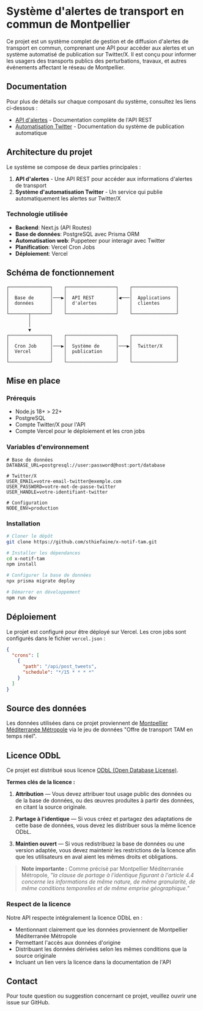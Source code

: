 # Système d'alertes de transport en commun de Montpellier

Ce projet est un système complet de gestion et de diffusion d'alertes de transport en commun, comprenant une API pour accéder aux alertes et un système automatisé de publication sur Twitter/X. Il est conçu pour informer les usagers des transports publics des perturbations, travaux, et autres événements affectant le réseau de Montpellier.

## Documentation

Pour plus de détails sur chaque composant du système, consultez les liens ci-dessous :

- [API d'alertes](README_API.md) - Documentation complète de l'API REST
- [Automatisation Twitter](README_AUTO.md) - Documentation du système de publication automatique

## Architecture du projet

Le système se compose de deux parties principales :

1. **API d'alertes** - Une API REST pour accéder aux informations d'alertes de transport
2. **Système d'automatisation Twitter** - Un service qui publie automatiquement les alertes sur Twitter/X

### Technologie utilisée

- **Backend**: Next.js (API Routes)
- **Base de données**: PostgreSQL avec Prisma ORM
- **Automatisation web**: Puppeteer pour interagir avec Twitter
- **Planification**: Vercel Cron Jobs
- **Déploiement**: Vercel

## Schéma de fonctionnement

```
┌───────────────┐    ┌──────────────────┐    ┌────────────────┐
│               │    │                  │    │                │
│  Base de      │───▶│  API REST        │◀───│  Applications  │
│  données      │    │  d'alertes       │    │  clientes      │
│               │    │                  │    │                │
└───────┬───────┘    └──────────────────┘    └────────────────┘
        │
        │
        ▼
┌───────────────┐    ┌──────────────────┐    ┌────────────────┐
│               │    │                  │    │                │
│  Cron Job     │───▶│  Système de      │───▶│  Twitter/X     │
│  Vercel       │    │  publication     │    │                │
│               │    │                  │    │                │
└───────────────┘    └──────────────────┘    └────────────────┘
```

## Mise en place

### Prérequis

- Node.js 18+ > 22+
- PostgreSQL
- Compte Twitter/X pour l'API
- Compte Vercel pour le déploiement et les cron jobs

### Variables d'environnement

```
# Base de données
DATABASE_URL=postgresql://user:password@host:port/database

# Twitter/X
USER_EMAIL=votre-email-twitter@exemple.com
USER_PASSWORD=votre-mot-de-passe-twitter
USER_HANDLE=votre-identifiant-twitter

# Configuration
NODE_ENV=production
```

### Installation

```bash
# Cloner le dépôt
git clone https://github.com/sthiefaine/x-notif-tam.git

# Installer les dépendances
cd x-notif-tam
npm install

# Configurer la base de données
npx prisma migrate deploy

# Démarrer en développement
npm run dev
```

## Déploiement

Le projet est configuré pour être déployé sur Vercel. Les cron jobs sont configurés dans le fichier `vercel.json` :

```json
{
  "crons": [
    {
      "path": "/api/post_tweets",
      "schedule": "*/15 * * * *"
    }
  ]
}
```

## Source des données

Les données utilisées dans ce projet proviennent de [Montpellier Méditerranée Métropole](https://data.montpellier3m.fr/dataset/offre-de-transport-tam-en-temps-reel) via le jeu de données "Offre de transport TAM en temps réel".

## Licence ODbL

Ce projet est distribué sous licence [ODbL (Open Database License)](https://opendatacommons.org/licenses/odbl/summary/).

**Termes clés de la licence :**

1. **Attribution** — Vous devez attribuer tout usage public des données ou de la base de données, ou des œuvres produites à partir des données, en citant la source originale.

2. **Partage à l'identique** — Si vous créez et partagez des adaptations de cette base de données, vous devez les distribuer sous la même licence ODbL.

3. **Maintien ouvert** — Si vous redistribuez la base de données ou une version adaptée, vous devez maintenir les restrictions de la licence afin que les utilisateurs en aval aient les mêmes droits et obligations.

> **Note importante :** Comme précisé par Montpellier Méditerranée Métropole, *"la clause de partage à l'identique figurant à l'article 4.4 concerne les informations de même nature, de même granularité, de même conditions temporelles et de même emprise géographique."*

### Respect de la licence

Notre API respecte intégralement la licence ODbL en :
- Mentionnant clairement que les données proviennent de Montpellier Méditerranée Métropole 
- Permettant l'accès aux données d'origine
- Distribuant les données dérivées selon les mêmes conditions que la source originale
- Incluant un lien vers la licence dans la documentation de l'API

## Contact

Pour toute question ou suggestion concernant ce projet, veuillez ouvrir une issue sur GitHub.
